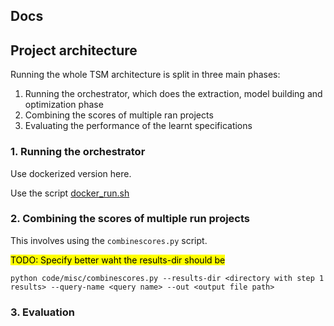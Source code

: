 ## Docs

## Project architecture

Running the whole TSM architecture is split in three main phases:
1. Running the orchestrator, which does the extraction, model building and optimization phase
2. Combining the scores of multiple ran projects
3. Evaluating the performance of the learnt specifications

### 1. Running the orchestrator

Use dockerized version here.

Use the script [docker_run.sh](../code/scripts/docker_run.sh)

### 2. Combining the scores of multiple run projects

This involves using the `combinescores.py` script.

<mark>TODO: Specify better waht the results-dir should be</mark>

```
python code/misc/combinescores.py --results-dir <directory with step 1 results> --query-name <query name> --out <output file path>
```

### 3. Evaluation